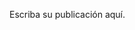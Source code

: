 <!--
.. title: Un pequeño empujón
.. slug: un-pequeno-empujon
.. date: 2022-07-28 21:54:09 UTC-05:00
.. tags: draft, no-ficción,
.. category: 
.. link: 
.. description: 
.. type: text
-->

Escriba su publicación aquí.

